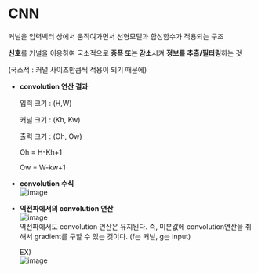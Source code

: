 # CNN

커널을 입력벡터 상에서 움직여가면서 선형모델과 합성함수가 적용되는 구조

**신호**를 커널을 이용하여 국소적으로 **증폭 또는 감소**시켜 **정보를 추출/필터링**하는 것

(국소적 : 커널 사이즈만큼씩 적용이 되기 때문에)

- **convolution 연산 결과**

  입력 크기 : (H,W)

  커널 크기 : (Kh, Kw)

  출력 크기 : (Oh, Ow)

  Oh = H-Kh+1

  Ow = W-kw+1

- **convolution 수식**  
  ![image](https://user-images.githubusercontent.com/71866756/150506353-392763de-6f75-435d-b79a-7e439ec766dc.png)  

- **역전파에서의 convolution 연산**  
  ![image](https://user-images.githubusercontent.com/71866756/150506500-0c57ffd2-0e76-4dd0-a7ee-fd6d4133a21e.png)  
  역전파에서도 convolution 연산은 유지된다. 즉, 미분값에 convolution연산을 취해서 gradient를 구할 수 있는 것이다. (f는 커널, g는 input)

  EX)  
  ![image](https://user-images.githubusercontent.com/71866756/150506558-bf16b1d4-4f3c-4de0-a763-def97fd53fcb.png)  
  
